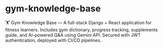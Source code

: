 # gym-knowledge-base
🏋️ Gym Knowledge Base — A full-stack Django + React application for fitness learners. Includes gym dictionary, progress tracking, supplements guide, and AI-powered Q&amp;A using Gemini API. Secured with JWT authentication, deployed with CI/CD pipelines.
